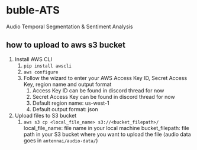 # buble-ATS
Audio Temporal Segmentation &amp; Sentiment Analysis 

## how to upload to aws s3 bucket

1. Install AWS CLI
   1. `pip install awscli`
   2. `aws configure`
   3. Follow the wizard to enter your AWS Access Key ID, Secret Access Key, region name and output format
      1. Access Key ID can be found in discord thread for now
      2. Secret Access Key can be found in discord thread for now
      3. Default region name: us-west-1
      4. Default output format: json
2. Upload files to S3 bucket    
   1. `aws s3 cp <local_file_name> s3://<bucket_filepath>/`
       local_file_name: file name in your local machine
         bucket_filepath: file path in your S3 bucket where you want to upload the file (audio data goes in `antennai/audio-data/`)
